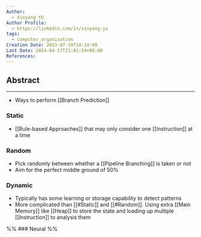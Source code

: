 ```yaml
---
Author:
  - Xinyang YU
Author Profile:
  - https://linkedin.com/in/xinyang-yu
tags:
  - computer_organisation
Creation Date: 2023-07-19T14:14:00
Last Date: 2024-04-17T21:01:54+08:00
References: 
---
```

## Abstract
---
- Ways to perform [[Branch Prediction]]


### Static 
- [[Rule-based Approaches]] that may only consider one [[Instruction]] at a time
### Random
- Pick randomly between whether a [[Pipeline Branching]] is taken or not
- Aim for the perfect middle ground of 50%
### Dynamic 
- Typically has some learning or storage capability to detect patterns
- More complicated than [[#Static]] and [[#Random]]. Using extra [[Main Memory]] like [[Heap]] to store the state and loading up multiple [[Instruction]] to analysis them

%% ### Neural %%